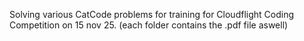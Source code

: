 Solving various CatCode problems for training for Cloudflight Coding Competition on 15 nov 25. (each folder contains the .pdf file aswell)
